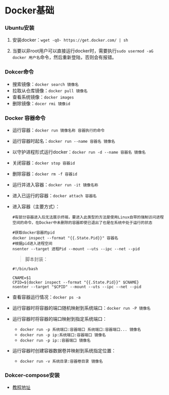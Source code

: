 # Docker基础

### Ubuntu安装

1. 安装docker：`wget -qO- https://get.docker.com/ | sh`

2. 当要以非root用户可以直接运行docker时，需要执行`sudo usermod -aG docker 用户名`命令，然后重新登陆，否则会有报错。


### Dokcer命令

- 搜索镜像：`docker search 镜像名`
- 拉取从仓库镜像：`docker pull 镜像名`
- 查看系统镜像：`docker images`
- 删除镜像：`docer rmi 镜像id`

### Docker 容器命令

- 运行容器：`docker run 镜像名称 容器执行的命令`

- 运行容器时起名：`docker run --name 容器名 镜像名`

- 以守护进程形式运行docker：`docker run -d --name 容器名 镜像名`

- 关闭容器：`docker stop 容器id`

- 删除容器：`docker rm -f 容器id`

- 运行并进入容器：`docker run -it 镜像名称`

- 进入已运行的容器：`docker attach 容器名`

- 进入容器（主要方式）：

  ```shell
  #有部分容器进入后无法展示终端，要进入此类型的方法是使用Linux自带的强制访问进程空间的命令，在Docker中未删除的容器即使已退出了也是在系统中处于运行的状态
  
  #获取docker容器的pid
  docker inspect --format "{{.State.Pid}}" 容器名
  #根据pid进入进程空间
  nsenter --target 进程Pid --mount --uts --ipc --net --pid
  ```

  > 脚本封装：

  ```shell
  #!/bin/bash
  
  CNAME=$1
  CPID=${docker inspect --format "{{.State.Pid}}" $CNAME}
  nsenter --target "$CPID" --mount --uts --ipc --net --pid
  ```

- 查看容器运行情况：`docker ps -a`

- 运行容器时将容器的端口随机映射到系统端口：`docker run -P 镜像名`

- 运行容器时将容器的端口映射到指定系统端口：

  - `docker run -p 系统端口:容器端口 系统端口:容器端口... 镜像名`
  - `docker run -p ip:系统端口:容器端口 镜像名`
  - `docker run -p ip::容器端口 镜像名`

- 运行容器时创建容器数据卷并映射到系统指定位置：

  - `docker run -v 系统目录:容器卷目录 镜像名`

### Dokcer-compose安装

- [教程地址](http://www.dockerinfo.net/4257.html)

